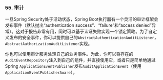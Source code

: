 ### 55. 审计

一旦Spring Security处于活动状态，Spring Boot执行器有一个灵活的审计框架会发布事件（默认抛出“authentication success”、“failure”和“access denied”异常）。这对于报告非常有用，同时可以基于认证失败实现一个锁定策略。为了自定义发布的安全事件，你可以提供自己的`AbstractAuthenticationAuditListener`，`AbstractAuthorizationAuditListener`实现。

你也可以使用审计服务处理自己的业务事件。为此，你可以将存在的`AuditEventRepository`注入到自己的组件，并直接使用它，或者只是简单地通过Spring `ApplicationEventPublisher`发布`AuditApplicationEvent`（使用`ApplicationEventPublisherAware`）。
